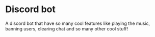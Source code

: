 # Discord bot

A discord bot that have so many cool features like playing the music, banning users, clearing chat and so many other cool stuff!